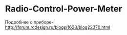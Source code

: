 # Radio-Control-Power-Meter
Подробнее о приборе-
http://forum.rcdesign.ru/blogs/1628/blog22370.html

